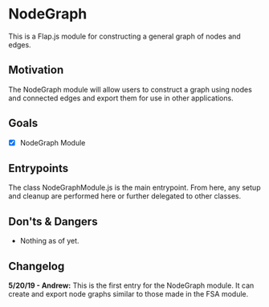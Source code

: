 # NodeGraph
This is a Flap.js module for constructing a general graph of nodes and edges.

## Motivation
The NodeGraph module will allow users to construct a graph using nodes and connected edges and export them for use in other applications.

## Goals
- [x] NodeGraph Module

## Entrypoints
The class NodeGraphModule.js is the main entrypoint. From here, any setup and cleanup are performed here or further delegated to other classes.

## Don'ts & Dangers
- Nothing as of yet.

## Changelog

**5/20/19 - Andrew:**
This is the first entry for the NodeGraph module. It can create and export node graphs similar to those made in the FSA module.
